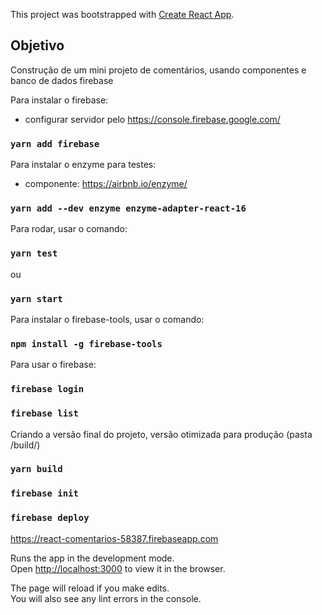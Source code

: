 This project was bootstrapped with [Create React App](https://github.com/facebook/create-react-app).

## Objetivo

Construção de um mini projeto de comentários, usando componentes e banco de dados firebase

Para instalar o firebase:
- configurar servidor pelo https://console.firebase.google.com/ 
### `yarn add firebase`

Para instalar o enzyme para testes:
- componente: https://airbnb.io/enzyme/
### `yarn add --dev enzyme enzyme-adapter-react-16`

Para rodar, usar o comando:
### `yarn test`
ou
### `yarn start`

Para instalar o firebase-tools, usar o comando:
### `npm install -g firebase-tools`

Para usar o firebase:
### `firebase login`
### `firebase list`

Criando a versão final do projeto, versão otimizada para produção (pasta /build/)
### `yarn build`
### `firebase init`
### `firebase deploy`
https://react-comentarios-58387.firebaseapp.com

Runs the app in the development mode.<br>
Open [http://localhost:3000](http://localhost:3000) to view it in the browser.

The page will reload if you make edits.<br>
You will also see any lint errors in the console.

